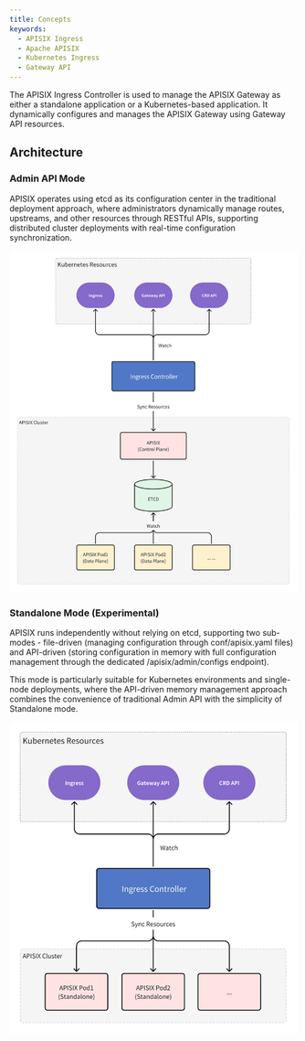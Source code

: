 ```yaml
---
title: Concepts
keywords:
  - APISIX Ingress
  - Apache APISIX
  - Kubernetes Ingress
  - Gateway API
---
```

<!--
#
# Licensed to the Apache Software Foundation (ASF) under one or more
# contributor license agreements.  See the NOTICE file distributed with
# this work for additional information regarding copyright ownership.
# The ASF licenses this file to You under the Apache License, Version 2.0
# (the "License"); you may not use this file except in compliance with
# the License.  You may obtain a copy of the License at
#
#     http://www.apache.org/licenses/LICENSE-2.0
#
# Unless required by applicable law or agreed to in writing, software
# distributed under the License is distributed on an "AS IS" BASIS,
# WITHOUT WARRANTIES OR CONDITIONS OF ANY KIND, either express or implied.
# See the License for the specific language governing permissions and
# limitations under the License.
#
-->

The APISIX Ingress Controller is used to manage the APISIX Gateway as either a standalone application or a Kubernetes-based application. It dynamically configures and manages the APISIX Gateway using Gateway API resources.

## Architecture

### Admin API Mode

APISIX operates using etcd as its configuration center in the traditional deployment approach, where administrators dynamically manage routes, upstreams, and other resources through RESTful APIs, supporting distributed cluster deployments with real-time configuration synchronization.

![Admin API Architecture](./assets/images/ingress-admin-api-architecture.png)

### Standalone Mode (Experimental)

APISIX runs independently without relying on etcd, supporting two sub-modes - file-driven (managing configuration through conf/apisix.yaml files) and API-driven (storing configuration in memory with full configuration management through the dedicated /apisix/admin/configs endpoint).

This mode is particularly suitable for Kubernetes environments and single-node deployments, where the API-driven memory management approach combines the convenience of traditional Admin API with the simplicity of Standalone mode.

![Standalone Architecture](./assets/images/ingress-standalone-architecture.png)
